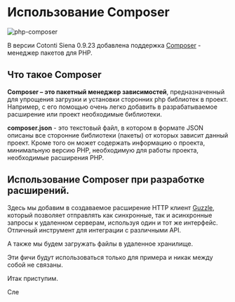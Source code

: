 Использование Composer
======================

![php-composer](https://github.com/Cotonti/dev-documentation/assets/1021886/d32e7170-0270-44ac-bf12-668a52222942)

В версии Cotonti Siena 0.9.23 добавлена поддержка [Composer](https://getcomposer.org/) - менеджер пакетов для PHP.

## Что такое Composer

**Composer – это пакетный менеджер зависимостей**, предназначенный для упрощения загрузки и установки сторонних php библиотек в проект. 
Например, с его помощью очень легко добавить в разрабатываемое расширение или проект необходимые библиотеки.

**composer.json** - это текстовый файл, в котором в формате JSON описаны все сторонние библиотеки (пакеты) от которых зависит данный
проект. Кроме того он может содержать информацию о проекта, минимальную версию PHP, необходимую для работы проекта, необходимые 
расширения PHP.

## Использование Composer при разработке расширений.

Здесь мы добавим в создаваемое расширение HTTP клиент [Guzzle](https://docs.guzzlephp.org), который позволяет отправлять как синхронные,
так и асинхронные запросы к удаленном серверам, используя один и тот же интерфейс. Отличный инструмент для интеграции с различными API.

А также мы будем загружать файлы в удаленное хранилище.

Эти фичи будут использоваться только для примера и никак между собой не связаны.

Итак приступим.

Сле
